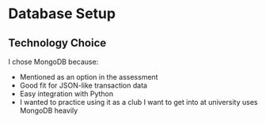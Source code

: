 # Database Setup

## Technology Choice

I chose MongoDB because:
- Mentioned as an option in the assessment
- Good fit for JSON-like transaction data  
- Easy integration with Python
- I wanted to practice using it as a club I want to get into at university uses MongoDB heavily

